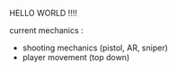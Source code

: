 HELLO WORLD !!!!

current mechanics :
- shooting mechanics (pistol, AR, sniper)
- player movement (top down)

